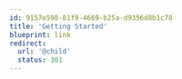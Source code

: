 ```yaml
---
id: 9157e598-81f9-4669-b25a-d9356d8b1c78
title: 'Getting Started'
blueprint: link
redirect:
  url: '@child'
  status: 301
---
```


